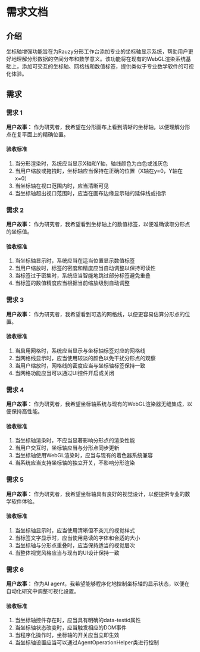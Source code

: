 # 需求文档

## 介绍

坐标轴增强功能旨在为Rauzy分形工作台添加专业的坐标轴显示系统，帮助用户更好地理解分形数据的空间分布和数学意义。该功能将在现有的WebGL渲染系统基础上，添加可交互的坐标轴、网格线和数值标签，提供类似于专业数学软件的可视化体验。

## 需求

### 需求 1

**用户故事：** 作为研究者，我希望在分形画布上看到清晰的坐标轴，以便理解分形点在复平面上的精确位置。

#### 验收标准

1. 当分形渲染时，系统应当显示X轴和Y轴，轴线颜色为白色或浅灰色
2. 当用户缩放或拖拽时，坐标轴应当保持在正确的位置（X轴在y=0，Y轴在x=0）
3. 当坐标轴在视口范围内时，应当清晰可见
4. 当坐标轴超出视口范围时，应当在画布边缘显示轴的延伸线或指示

### 需求 2

**用户故事：** 作为研究者，我希望看到坐标轴上的数值标签，以便准确读取分形点的坐标值。

#### 验收标准

1. 当坐标轴显示时，系统应当在适当位置显示数值标签
2. 当用户缩放时，标签的密度和精度应当自动调整以保持可读性
3. 当标签过于密集时，系统应当智能地跳过部分标签避免重叠
4. 当标签的数值精度应当根据当前缩放级别自动调整

### 需求 3

**用户故事：** 作为研究者，我希望看到可选的网格线，以便更容易估算分形点的位置。

#### 验收标准

1. 当启用网格时，系统应当显示与坐标轴标签对应的网格线
2. 当网格线显示时，应当使用较淡的颜色以免干扰分形点的观察
3. 当用户缩放时，网格线的密度应当与坐标轴标签保持一致
4. 当网格功能应当可以通过UI控件开启或关闭

### 需求 4

**用户故事：** 作为研究者，我希望坐标轴系统与现有的WebGL渲染器无缝集成，以便保持高性能。

#### 验收标准

1. 当坐标轴渲染时，不应当显著影响分形点的渲染性能
2. 当用户交互时，坐标轴应当与分形点同步更新
3. 当坐标轴使用WebGL渲染时，应当与现有的着色器系统兼容
4. 当系统应当支持坐标轴的独立开关，不影响分形渲染

### 需求 5

**用户故事：** 作为研究者，我希望坐标轴具有良好的视觉设计，以便提供专业的数学软件体验。

#### 验收标准

1. 当坐标轴显示时，应当使用清晰但不突兀的视觉样式
2. 当标签文字显示时，应当使用易读的字体和合适的大小
3. 当坐标轴与分形点重叠时，应当保持适当的视觉层次
4. 当整体视觉风格应当与现有的UI设计保持一致

### 需求 6

**用户故事：** 作为AI agent，我希望能够程序化地控制坐标轴的显示状态，以便在自动化研究中调整可视化设置。

#### 验收标准

1. 当坐标轴控件存在时，应当具有明确的data-testid属性
2. 当坐标轴状态改变时，应当触发相应的DOM事件
3. 当程序化操作时，坐标轴的开关应当立即生效
4. 当坐标轴设置应当可以通过AgentOperationHelper类进行控制